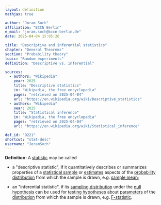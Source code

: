 ```yaml
---
layout: definition
mathjax: true

author: "Joram Soch"
affiliation: "BCCN Berlin"
e_mail: "joram.soch@bccn-berlin.de"
date: 2025-04-04 15:05:20

title: "Descriptive and inferential statistics"
chapter: "General Theorems"
section: "Probability theory"
topic: "Random experiments"
definition: "Descriptive vs. inferential"

sources:
  - authors: "Wikipedia"
    year: 2025
    title: "Descriptive statistics"
    in: "Wikipedia, the free encyclopedia"
    pages: "retrieved on 2025-04-04"
    url: "https://en.wikipedia.org/wiki/Descriptive_statistics"
  - authors: "Wikipedia"
    year: 2025
    title: "Statistical inference"
    in: "Wikipedia, the free encyclopedia"
    pages: "retrieved on 2025-04-04"
    url: "https://en.wikipedia.org/wiki/Statistical_inference"

def_id: "D221"
shortcut: "stat-desc"
username: "JoramSoch"
---
```



**Definition:** A [statistic](/D/stat) may be called

* a "descriptive statistic", if it quantitatively describes or summarizes properties of a [statistical sample](/D/samp) or [estimates](/D/est) aspects of the [probability distribution](/D/dist) from which the sample is drawn, e.g. [sample mean](/D/mean-samp);

* an "inferential statistic", if its [sampling distribution](/D/dist-samp) under the [null hypothesis](/D/h0) can be used for [testing hypotheses](/D/test) about [parameters](/D/para) of the [distribution](/D/dist) from which the sample is drawn, e.g. [F-statistic](/D/fstat).
